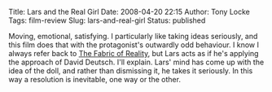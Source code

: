 Title: Lars and the Real Girl
Date: 2008-04-20 22:15
Author: Tony Locke
Tags: film-review
Slug: lars-and-real-girl
Status: published

Moving, emotional, satisfying. I particularly like taking ideas seriously, and this film does that with the protagonist's outwardly odd behaviour. I know I always refer back to [The Fabric of Reality](http://en.wikipedia.org/wiki/Talk:The_Fabric_of_Reality), but Lars acts as if he's applying the approach of David Deutsch. I'll explain. Lars' mind has come up with the idea of the doll, and rather than dismissing it, he takes it seriously. In this way a resolution is inevitable, one way or the other.
